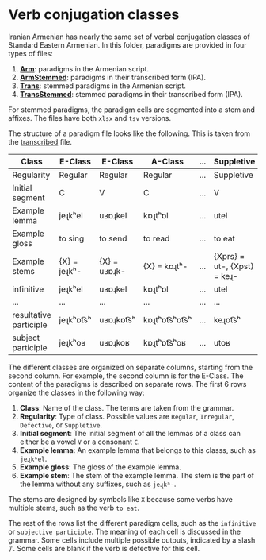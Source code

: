 # Verb conjugation classes

Iranian Armenian has nearly the same set of verbal conjugation classes of Standard Eastern Armenian. In this folder, paradigms are provided in four types of files:

1. **[Arm](/VerbConjugation/TSV/Arm.tsv)**: paradigms in the Armenian script.
2. **[ArmStemmed](/VerbConjugation/TSV/ArmStemmed.tsv)**: paradigms in their transcribed form (IPA).
3. **[Trans](/VerbConjugation/TSV/Trans.tsv)**: stemmed paradigms in the Armenian script. 
4. **[TransStemmed](/VerbConjugation/TSV/TransStemmed.tsv)**: stemmed paradigms in their transcribed form (IPA). 

For stemmed paradigms, the paradigm cells are segmented into a stem and affixes. The files have both `xlsx` and `tsv` versions. 

The structure of a paradigm file looks like the following. This is taken from the [transcribed](/VerbConjugation/TSV/Trans.tsv) file.

| Class                  | E-Class      | E-Class      | A-Class       | ... | Suppletive                  |
|------------------------|--------------|--------------|---------------|-----|-----------------------------|
| Regularity             | Regular      | Regular      | Regular       | ... | Suppletive                  |
| Initial segment        | C            | V            | C             | ... | V                           |
| Example lemma          | jeɻkʰel      | uʁɒɻkel      | kɒɻtʰɒl       | ... | utel                        |
| Example gloss          | to sing      | to send      | to read       | ... | to eat                      |
| Example stems          | {X} = jeɻkʰ- | {X} = uʁɒɻk- | {X} = kɒɻtʰ-  | ... | {Xprs} = ut-, {Xpst} = keɻ- |
| infinitive             | jeɻkʰel      | uʁɒɻkel      | kɒɻtʰɒl       | ... | utel                        |
| ...                    | ...          | ...          | ...           | ... | ...                         |
| resultative participle | jeɻkʰɒt͡sʰ    | uʁɒɻkɒt͡sʰ    | kɒɻtʰɒt͡sʰɒt͡sʰ | ... | keɻɒt͡sʰ                     |
| subject participle     | jeɻkʰoʁ      | uʁɒɻkoʁ      | kɒɻtʰɒt͡sʰoʁ   | ... | utoʁ                        |
			
The different classes are organized on separate columns, starting from the second column. For example, the second column is for the E-Class.  The content of the paradigms is described on separate rows. The first 6 rows organize the classes in the following way:

1. **Class**: Name of the class. The terms are taken from the grammar.
1. **Regularity**: Type of class. Possible values are `Regular`, `Irregular`, `Defective`, or `Suppletive`.
1. **Initial segment**: The initial segment of all the lemmas of a class can either be a vowel `V` or a consonant `C`.
3. **Example lemma**: An example lemma that belongs to this classs, such as `jeɻkʰel`.
3. **Example gloss**: The gloss of the example lemma. 
4. **Example stem**: The stem of the example lemma. The stem is the part of the lemma without any suffixes, such as `jeɻkʰ-`. 

The stems are designed by symbols like `X` because some verbs have multiple stems, such as the verb `to eat`. 

The rest of the rows list the different paradigm cells, such as the `infinitive` or `subjective participle`. The meaning of each cell is discussed in the grammar. Some cells include multiple possible outputs, indicated by a slash ‘/’. Some cells are blank if the verb is defective for this cell. 

